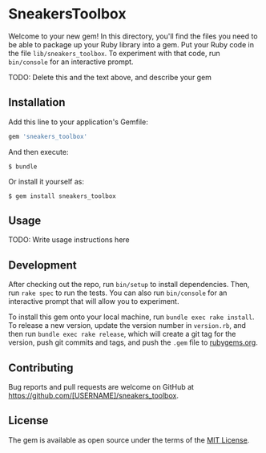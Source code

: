 # SneakersToolbox

Welcome to your new gem! In this directory, you'll find the files you need to be able to package up your Ruby library into a gem. Put your Ruby code in the file `lib/sneakers_toolbox`. To experiment with that code, run `bin/console` for an interactive prompt.

TODO: Delete this and the text above, and describe your gem

## Installation

Add this line to your application's Gemfile:

```ruby
gem 'sneakers_toolbox'
```

And then execute:

    $ bundle

Or install it yourself as:

    $ gem install sneakers_toolbox

## Usage

TODO: Write usage instructions here

## Development

After checking out the repo, run `bin/setup` to install dependencies. Then, run `rake spec` to run the tests. You can also run `bin/console` for an interactive prompt that will allow you to experiment.

To install this gem onto your local machine, run `bundle exec rake install`. To release a new version, update the version number in `version.rb`, and then run `bundle exec rake release`, which will create a git tag for the version, push git commits and tags, and push the `.gem` file to [rubygems.org](https://rubygems.org).

## Contributing

Bug reports and pull requests are welcome on GitHub at https://github.com/[USERNAME]/sneakers_toolbox.

## License

The gem is available as open source under the terms of the [MIT License](https://opensource.org/licenses/MIT).
